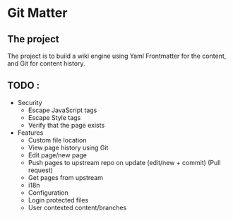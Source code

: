 Git Matter
==========

## The project

The project is to build a wiki engine using Yaml Frontmatter for the content, and Git for content history.

## TODO :

- Security
    - Escape JavaScript tags
    - Escape Style tags
    - Verify that the page exists
- Features
    - Custom file location
    - View page history using Git
    - Edit page/new page
    - Push pages to upstream repo on update (edit/new + commit) (Pull request)
    - Get pages from upstream
    - i18n
    - Configuration
    - Login protected files
    - User contexted content/branches